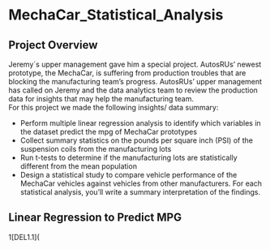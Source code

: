 # MechaCar_Statistical_Analysis

## Project Overview
Jeremy´s upper management gave him a special project. AutosRUs’ newest prototype, the MechaCar, is suffering from production troubles that are blocking the manufacturing team’s progress. AutosRUs’ upper management has called on Jeremy and the data analytics team to review the production data for insights that may help the manufacturing team.  
For this project we made the following insights/ data summary:
- Perform multiple linear regression analysis to identify which variables in the dataset predict the mpg of MechaCar prototypes  
- Collect summary statistics on the pounds per square inch (PSI) of the suspension coils from the manufacturing lots  
- Run t-tests to determine if the manufacturing lots are statistically different from the mean population  
- Design a statistical study to compare vehicle performance of the MechaCar vehicles against vehicles from other manufacturers. For each statistical analysis, you’ll write a summary interpretation of the findings.  

## Linear Regression to Predict MPG  
1[DEL1.1](
